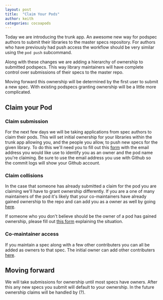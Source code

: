 ```yaml
---
layout: post
title:  "Claim Your Pods"
author: keith
categories: cocoapods
---
```


Today we are introducing the trunk app. An awesome new way for podspec
authors to submit their libraries to the master specs repository. For
authors who have previously had push access the workflow should be very
similar using the `pod push` subcommand.


Along with these changes we are adding a hierarchy of ownership to
submitted podspecs. This way library maintainers will have complete
control over submissions of their specs to the master repo.

<!-- more -->

Moving forward this ownership will be determined by the first user to
submit a new spec. With existing podspecs granting ownership will be a
little more complicated.


## Claim your Pod
### Claim submission

For the next few days we will be taking applications from spec authors
to claim their pods. This will set initial ownership for your libraries
within the trunk app allowing you, and the people you allow, to push new
specs for the given library. To do this we'll need you to fill out
this [form]() with the email address you would like use to identify you
as an owner and the pod name you're claiming. Be sure to use the email
address you use with Github so the commit logs will show your Github
account.

### Claim collisions

In the case that someone has already submitted a claim for the pod you
are claiming we'll have to grant ownership differently. If you are a one
of many maintainers of the pod it's likely that your co-maintainers have
already gained ownership to the repo and can add you as a owner as well
by going [here]().

If someone who you don't believe should be the owner of a pod has gained
ownership, please fill out [this form]() explaining the situation.

### Co-maintainer access

If you maintain a spec along with a few other contributers you can all
be added as owners to that spec. The initial owner can add other
contributers [here]().


## Moving forward

We will take submissions for ownership until most specs have owners.
After this any new specs you submit will default to your ownership. In
the future ownership claims will be handled by (?).
